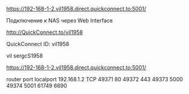 https://192-168-1-2.vil1958.direct.quickconnect.to:5001/

Подключение к NAS через Web Interface  

http://QuickConnect.to/vil1958

QuickConnect ID: vil1958

vil
sergcS1958

https://192-168-1-2.vil1958.direct.quickconnect.to:5001/



router port            localport 192.168.1.2 TCP
49371                   80
49372                   443
49373                   5000
49374                   5001
61749                   6690                     
